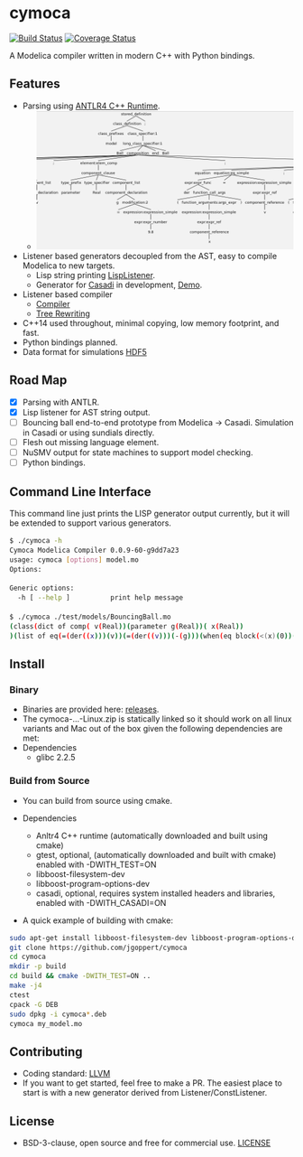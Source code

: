 # cymoca

[![Build Status](https://travis-ci.org/jgoppert/cymoca.svg?branch=master)](https://travis-ci.org/jgoppert/cymoca)
[![Coverage Status](https://coveralls.io/repos/github/jgoppert/cymoca/badge.svg?branch=master)](https://coveralls.io/github/jgoppert/cymoca?branch=master)

A Modelica compiler written in modern C++ with Python bindings.

## Features

* Parsing using [ANTLR4 C++ Runtime](https://github.com/antlr/antlr4/blob/master/doc/cpp-target.md).
	* <img src="doc/ast.png" alt="drawing" width="500px"/>
* Listener based generators decoupled from the AST, easy to compile Modelica to new targets.
  * Lisp string printing [LispListener](src/cymoca_compiler/listener/LispPrinter.h).
  * Generator for [Casadi](https://github.com/casadi/casadi/wiki) in development, [Demo](test/test_casadi.cpp).
* Listener based compiler
  * [Compiler](src/cymoca_compiler/Compiler.cpp)
  * [Tree Rewriting](src/cymoca_compiler/listener/WhenExpander.h)
* C++14 used throughout, minimal copying, low memory footprint, and fast.
* Python bindings planned.
* Data format for simulations [HDF5](https://www.hdfgroup.org/)

## Road Map

* [x] Parsing with ANTLR.
* [x] Lisp listener for AST string output.
* [ ] Bouncing ball end-to-end prototype from Modelica -> Casadi. Simulation in Casadi or using sundials directly.
* [ ] Flesh out missing language element.
* [ ] NuSMV output for state machines to support model checking.
* [ ] Python bindings.

## Command Line Interface

This command line just prints the LISP generator output currently, but it will be extended to support various generators.

```bash
$ ./cymoca -h
Cymoca Modelica Compiler 0.0.9-60-g9dd7a23
usage: cymoca [options] model.mo
Options:

Generic options:
  -h [ --help ]          print help message

$ ./cymoca ./test/models/BouncingBall.mo 
(class(dict of comp( v(Real))(parameter g(Real))( x(Real))
)(list of eq(=(der((x)))(v))(=(der((v)))(-(g)))(when(eq block(<(x)(0))(list of eq(=(v)(-(v))))))))
```

## Install

### Binary

* Binaries are provided here: [releases](https://github.com/jgoppert/cymoca/releases/latest).
* The cymoca-...-Linux.zip is statically linked so it should work on all linux variants and Mac out of the box given the
following dependencies are met:
* Dependencies
   * glibc 2.2.5

### Build from Source

* You can build from source using cmake.
* Dependencies
   * Anltr4 C++ runtime (automatically downloaded and built using cmake)
   * gtest, optional, (automatically downloaded and built with cmake) enabled with -DWITH_TEST=ON
   * libboost-filesystem-dev
   * libboost-program-options-dev
   * casadi, optional, requires system installed headers and libraries, enabled with -DWITH_CASADI=ON

* A quick example of building with cmake:
```bash
sudo apt-get install libboost-filesystem-dev libboost-program-options-dev
git clone https://github.com/jgoppert/cymoca
cd cymoca
mkdir -p build
cd build && cmake -DWITH_TEST=ON ..
make -j4
ctest
cpack -G DEB
sudo dpkg -i cymoca*.deb
cymoca my_model.mo
```

## Contributing

* Coding standard: [LLVM](https://llvm.org/docs/CodingStandards.html)
* If you want to get started, feel free to make a PR. The easiest place to start is with a new generator derived from Listener/ConstListener.

## License

* BSD-3-clause, open source and free for commercial use. [LICENSE](LICENSE)
